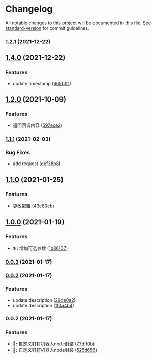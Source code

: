 # Changelog

All notable changes to this project will be documented in this file. See [standard-version](https://github.com/conventional-changelog/standard-version) for commit guidelines.

### [1.2.1](https://github.com/leitingting08/ding-bot-sdk/compare/v1.4.0...v1.2.1) (2021-12-22)

## [1.4.0](https://github.com/leitingting08/ding-bot-sdk/compare/v1.2.0...v1.4.0) (2021-12-22)


### Features

* update timestamp ([665bff1](https://github.com/leitingting08/ding-bot-sdk/commit/665bff1b0324197345bf07a7e5ccf8894e714481))

## [1.2.0](https://github.com/leitingting08/ding-bot-sdk/compare/v1.1.1...v1.2.0) (2021-10-09)


### Features

* 返回回调内容 ([597ece2](https://github.com/leitingting08/ding-bot-sdk/commit/597ece23dce2b296bae11d75af509a1c12559f92))

### [1.1.1](https://github.com/leitingting08/ding-bot-sdk/compare/v1.1.0...v1.1.1) (2021-02-03)


### Bug Fixes

* add request ([d6f38b8](https://github.com/leitingting08/ding-bot-sdk/commit/d6f38b8cf65164413273eb288bba0e06d8b1db6b))

## [1.1.0](https://github.com/leitingting08/ding-bot-sdk/compare/v1.0.0...v1.1.0) (2021-01-25)


### Features

* 更改配置 ([43e80cb](https://github.com/leitingting08/ding-bot-sdk/commit/43e80cb61f672a549d11daf014753b7c66f0caa0))

## [1.0.0](https://github.com/leitingting08/ding-bot-sdk/compare/v0.0.3...v1.0.0) (2021-01-19)


### Features

* **✨:** 增加可选参数 ([1b86167](https://github.com/leitingting08/ding-bot-sdk/commit/1b8616766552106fb33a67f0fd497b6cfddc3bfd))

### [0.0.3](https://github.com/leitingting08/ding-bot-sdk/compare/v0.0.2...v0.0.3) (2021-01-17)

### [0.0.2](https://github.com/leitingting08/ding-bot-sdk/compare/v0.0.1...v0.0.2) (2021-01-17)


### Features

* update description ([29de0a2](https://github.com/leitingting08/ding-bot-sdk/commit/29de0a2a10c8341271df7cdc375feb3b700e1e02))
* update description ([1f0a4b4](https://github.com/leitingting08/ding-bot-sdk/commit/1f0a4b447d72ae133868f4a6b3cb42deba0e8e90))

### 0.0.2 (2021-01-17)


### Features

* **🎉:** 自定义钉钉机器人node封装 ([77dff0b](https://github.com/leitingting08/ding-bot/commit/77dff0bf791ec9d977eee2ef21a98ff4ad96c767))
* **🎉:** 自定义钉钉机器人node封装 ([525d656](https://github.com/leitingting08/ding-bot/commit/525d65600029d21956f2d46d158fa25c74ec9476))
